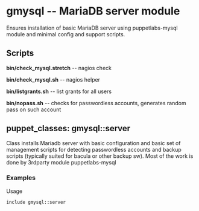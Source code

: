# gmysql -- MariaDB server module

Ensures installation of basic MariaDB server using puppetlabs-mysql module and
minimal config and support scripts.

## Scripts

**bin/check_mysql.stretch** -- nagios check

**bin/check_mysql.sh** -- nagios helper

**bin/listgrants.sh** -- list grants for all users

**bin/nopass.sh** -- checks for passwordless accounts, generates random pass on such account


## puppet_classes: gmysql::server

Class installs Mariadb server with basic configuration and basic set of
management scripts for detecting passwordless accounts and backup scripts
(typically suited for bacula or other backup sw). Most of the work is done by
3rdparty module puppetlabs-mysql

### Examples

Usage

```
include gmysql::server
```

